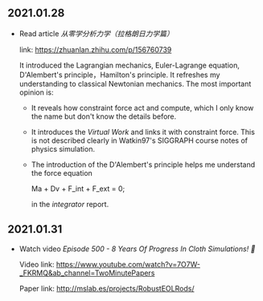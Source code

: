 2021.01.28
---

- Read article *从零学分析力学（拉格朗日力学篇）*

  link: <https://zhuanlan.zhihu.com/p/156760739>
  
  It introduced the Lagrangian mechanics, Euler-Lagrange equation, D'Alembert's principle，Hamilton's principle.
  It refreshes my understanding to classical Newtonian mechanics.
  The most important opinion is:
  - It reveals how constraint force act and compute, which I only know the name but don't know the details before.
  - It introduces the *Virtual Work* and links it with constraint force.
    This is not described clearly in Watkin97's SIGGRAPH course notes of physics simulation.
  - The introduction of the D'Alembert's principle helps me understand the force equation

    Ma + Dv + F_int + F_ext = 0;

    in the *integrator* report.

2021.01.31
---

- Watch video *Episode 500 - 8 Years Of Progress In Cloth Simulations! 👕*

  Video link: <https://www.youtube.com/watch?v=7O7W-_FKRMQ&ab_channel=TwoMinutePapers>

  Paper link: <http://mslab.es/projects/RobustEOLRods/>
